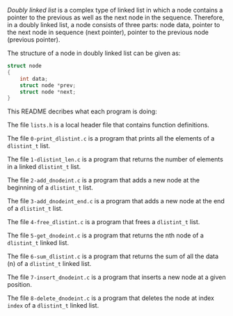 *Doubly linked list* is a complex type of linked list in which a node contains a pointer to the previous as well as the next node in the sequence.
Therefore, in a doubly linked list, a node consists of three parts: node data, pointer to the next node in sequence (next pointer), pointer to the previous node (previous pointer).

The structure of a node in doubly linked list can be given as:
```c
struct node   
{ 
    int data;
    struct node *prev;     
    struct node *next;   
}
```

This README decribes what each program is doing:

The file `lists.h` is a local header file that contains function definitions.

The file `0-print_dlistint.c` is a program that prints all the elements of a `dlistint_t` list.

The file `1-dlistint_len.c` is a program that returns the number of elements in a linked `dlistint_t` list.

The file `2-add_dnodeint.c` is a program that adds a new node at the beginning of a `dlistint_t` list.

The file `3-add_dnodeint_end.c` is a program that adds a new node at the end of a `dlistint_t` list.

The file `4-free_dlistint.c` is a program that frees a `dlistint_t` list.

The file `5-get_dnodeint.c` is a program that returns the nth node of a `dlistint_t` linked list.

The file `6-sum_dlistint.c` is a program that returns the sum of all the data (n) of a `dlistint_t` linked list.

The file `7-insert_dnodeint.c` is a program that inserts a new node at a given position.

The file `8-delete_dnodeint.c` is a program that deletes the node at index `index` of a `dlistint_t` linked list.
